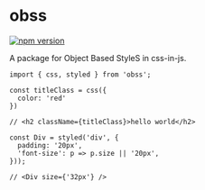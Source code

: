 # obss

[![npm version](https://badge.fury.io/js/obss.svg)](https://badge.fury.io/js/obss)

A package for Object Based StyleS in css-in-js.

```
import { css, styled } from 'obss';

const titleClass = css({
  color: 'red'
})

// <h2 className={titleClass}>hello world</h2>

const Div = styled('div', {
  padding: '20px',
  'font-size': p => p.size || '20px',
}));

// <Div size={'32px'} />
```
